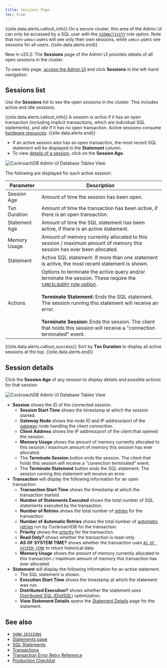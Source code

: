 ```yaml
---
title: Sessions Page
toc: true
---
```


{{site.data.alerts.callout_info}}
On a secure cluster, this area of the Admin UI can only be accessed by a SQL user with the [`VIEWACTIVITY`](authorization.html#create-and-manage-users) role option. Note that non-`admin` users will see only their own sessions, while `admin` users see sessions for all users.
{{site.data.alerts.end}}

<span class="version-tag">New in v20.2:</span> The **Sessions** page of the Admin UI provides details of all open sessions in the cluster.

To view this page, [access the Admin UI](admin-ui-overview.html#admin-ui-access) and click **Sessions** in the left-hand navigation.

## Sessions list

Use the **Sessions** list to see the open sessions in the cluster. This includes active and idle sessions. 

{{site.data.alerts.callout_info}}
A session is *active* if it has an open transaction (including implicit transactions, which are individual SQL statements), and *idle* if it has no open transaction. Active sessions consume [hardware resources](recommended-production-settings.html#hardware).
{{site.data.alerts.end}}

- If an active session also has an open transaction, the most recent SQL statement will be displayed in the **Statement** column.
- To view [details of a session](#session-details), click on the **Session Age**.

<img src="{{ 'images/v20.2/admin-ui-sessions-page.png' | relative_url }}" alt="CockroachDB Admin UI Database Tables View" style="border:1px solid #eee;max-width:100%" />

The following are displayed for each active session:

Parameter | Description
--------- | -----------
Session Age | Amount of time the session has been open.
Txn Duration | Amount of time the transaction has been active, if there is an open transaction.
Statement Age | Amount of time the SQL statement has been active, if there is an active statement.
Memory Usage | Amount of memory currently allocated to this session / maximum amount of memory this session has ever been allocated.
Statement | Active SQL statement. If more than one statement is active, the most recent statement is shown.
Actions | Options to terminate the active query and/or terminate the session. These require the [`CANCELQUERY` role option](authorization.html#create-and-manage-users).<br><br>**Terminate Statement:** Ends the SQL statement. The session running this statement will receive an error.<br><br>**Terminate Session:** Ends the session. The client that holds this session will receive a "connection terminated" event.

{{site.data.alerts.callout_success}}
Sort by **Txn Duration** to display all active sessions at the top.
{{site.data.alerts.end}}

## Session details

Click the **Session Age** of any session to display details and possible actions for that session.

<img src="{{ 'images/v20.2/admin-ui-sessions-details-page.png' | relative_url }}" alt="CockroachDB Admin UI Database Tables View" style="border:1px solid #eee;max-width:100%" />

- **Session** shows the ID of the connected session.
	- **Session Start Time** shows the timestamp at which the session started.
	- **Gateway Node** shows the node ID and IP address/port of the [gateway](architecture/life-of-a-distributed-transaction.html#gateway) node handling the client connection.
	- **Client Address** shows the IP address/port of the client that opened the session.
	- **Memory Usage** shows the amount of memory currently allocated to this session / maximum amount of memory this session has ever allocated.
	- The **Terminate Session** button ends the session. The client that holds this session will receive a "conenction terminated" event.
	- The **Terminate Statement** button ends the SQL statement. The session running this statement will receive an error.
- **Transaction** will display the following information for an open transaction.
	- **Transaction Start Time** shows the timestamp at which the transaction started.
	- **Number of Statements Executed** shows the total number of SQL statements executed by the transaction.
	- **Number of Retries** shows the total number of [retries](transactions.html#transaction-retries) for the transaction.
	- **Number of Automatic Retries** shows the total number of [automatic retries](transactions.html#automatic-retries) run by CockroachDB for the transaction.
	- **Priority** shows the [priority](transactions.html#transaction-priorities) for the transaction.
	- **Read Only?** shows whether the transaction is read-only.
	- **AS OF SYSTEM TIME?** shows whether the transaction uses [`AS OF SYSTEM TIME`](performance-best-practices-overview.html#use-as-of-system-time-to-decrease-conflicts-with-long-running-queries) to return historical data.
	- **Memory Usage** shows the amount of memory currently allocated to this transaction / maximum amount of memory this transaction has ever allocated.
- **Statement** will display the following information for an active statement.
	- The SQL statement is shown.
	- **Execution Start Time** shows the timestamp at which the statement was run.
	- **Distributed Execution?** shows whether the statement uses [Distributed SQL (DistSQL)](architecture/sql-layer.html#distsql) optimization.
	- **View Statement Details** opens the [Statement Details](admin-ui-statements-page.html#statement-details-page) page for the statement.

## See also

- [`SHOW SESSIONS`](show-sessions.html)
- [Statements page](admin-ui-statements-page.html)
- [SQL Statements](sql-statements.html)
- [Transactions](transactions.html)
- [Transaction Error Retry Reference](transaction-retry-error-reference.html)
- [Production Checklist](recommended-production-settings.html#hardware)